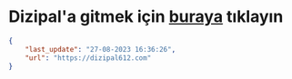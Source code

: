 # Dizipal'a gitmek için [buraya](https://dizipal612.com) tıklayın
    
```json
{
    "last_update": "27-08-2023 16:36:26",
    "url": "https://dizipal612.com"
}
```